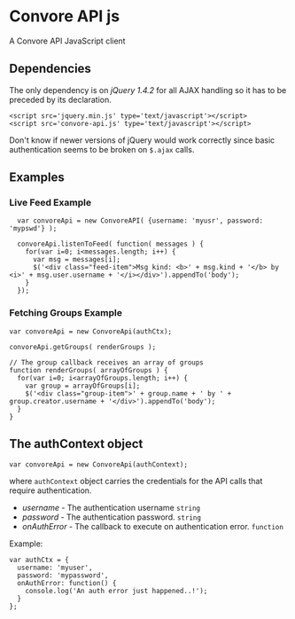# Convore API js

A Convore API JavaScript client

## Dependencies

The only dependency is on *jQuery 1.4.2* for all AJAX handling so it has
to be preceded by its declaration.

    <script src='jquery.min.js' type='text/javascript'></script>
    <script src='convore-api.js' type='text/javascript'></script>

Don't know if newer versions of jQuery would work correctly since basic 
authentication seems to be broken on `$.ajax` calls.

## Examples

### Live Feed Example

      var convoreApi = new ConvoreAPI( {username: 'myusr', password: 'mypswd'} );

      convoreApi.listenToFeed( function( messages ) {
        for(var i=0; i<messages.length; i++) {
          var msg = messages[i];
          $('<div class="feed-item">Msg kind: <b>' + msg.kind + '</b> by <i>' + msg.user.username + '</i></div>').appendTo('body');
        }
      });

### Fetching Groups Example

    var convoreApi = new ConvoreApi(authCtx);

    convoreApi.getGroups( renderGroups );

    // The group callback receives an array of groups
    function renderGroups( arrayOfGroups ) {
      for(var i=0; i<arrayOfGroups.length; i++) {
        var group = arrayOfGroups[i];
        $('<div class="group-item">' + group.name + ' by ' + group.creator.username + '</div>').appendTo('body');
      }
    }

## The authContext object

    var convoreApi = new ConvoreApi(authContext);

where `authContext` object carries the credentials for the API calls that require authentication.

  * *username* - The authentication username `string`
  * *password* - The authentication password. `string`
  * *onAuthError* - The callback to execute on authentication error. `function`

Example:

    var authCtx = {
      username: 'myuser',
      password: 'mypassword',
      onAuthError: function() {
        console.log('An auth error just happened..!');
      }
    };
